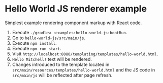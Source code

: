 # Hello World JS renderer example

Simplest example rendering component markup with React code.

1. Execute `./gradlew :examples:hello-world-js:bootRun`.
1. Go to `hello-world-js/src/main/js`.
1. Execute `npm install`.
1. Execute `npm run start`.
1. Visit `http://localhost:8080/templating/templates/hello-world.html`.
1. `Hello Mitchell!` text will be rendered.
1. Changes introduced to the template located in `src/main/resources/templates/hello-world.html` and the JS code in `src/main/js` will be reflected after page refresh.
